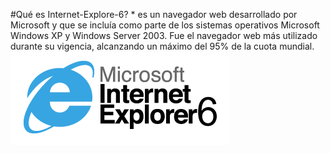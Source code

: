 
#Qué es Internet-Explore-6?
	* es un navegador web desarrollado por Microsoft y que se incluía como parte de los sistemas operativos Microsoft Windows XP y Windows Server 2003. Fue el navegador web más utilizado durante su vigencia, alcanzando un máximo del 95% de la cuota mundial.
![INTERNET EXPLORE](https://github.com/PERELZA/Internet-Explorer-6/blob/main/logo%20explre.png "INTERNET EXPLORE")